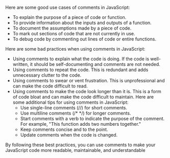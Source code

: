 Here are some good use cases of comments in JavaScript:

- To explain the purpose of a piece of code or function.
- To provide information about the inputs and outputs of a function.
- To document the assumptions made by a piece of code.
- To mark out sections of code that are not currently in use.
- To debug code by commenting out lines of code or entire functions.

Here are some bad practices when using comments in JavaScript:

- Using comments to explain what the code is doing. If the code is well-written, it should be self-documenting and comments are not needed.
- Using comments to repeat the code. This is redundant and adds unnecessary clutter to the code.
- Using comments to swear or vent frustration. This is unprofessional and can make the code difficult to read.
- Using comments to make the code look longer than it is. This is a form of code bloat and can make the code difficult to maintain. Here are some additional tips for using comments in JavaScript:
  - Use single-line comments (//) for short comments.
  - Use multiline comments (/\* \*/) for longer comments.
  - Start comments with a verb to indicate the purpose of the comment. For example, "This function adds two numbers together."
  - Keep comments concise and to the point.
  - Update comments when the code is changed.

By following these best practices, you can use comments to make your JavaScript code more readable, maintainable, and understandable
